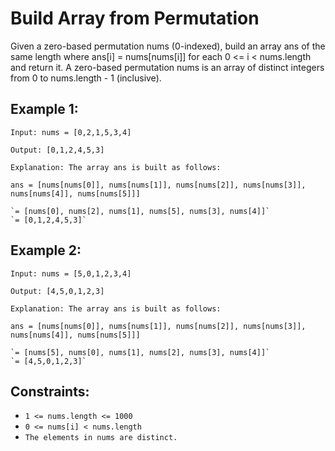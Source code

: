 # Build Array from Permutation
Given a zero-based permutation nums (0-indexed), build an array ans of the same length where ans[i] = nums[nums[i]] for each 0 <= i < nums.length and return it.
A zero-based permutation nums is an array of distinct integers from 0 to nums.length - 1 (inclusive).

## Example 1:

`Input: nums = [0,2,1,5,3,4]`

`Output: [0,1,2,4,5,3]`

`Explanation: The array ans is built as follows:`

`ans = [nums[nums[0]], nums[nums[1]], nums[nums[2]], nums[nums[3]], nums[nums[4]], nums[nums[5]]]`

    `= [nums[0], nums[2], nums[1], nums[5], nums[3], nums[4]]`
    `= [0,1,2,4,5,3]`

## Example 2:

`Input: nums = [5,0,1,2,3,4]`

`Output: [4,5,0,1,2,3]`

`Explanation: The array ans is built as follows:`

`ans = [nums[nums[0]], nums[nums[1]], nums[nums[2]], nums[nums[3]], nums[nums[4]], nums[nums[5]]]`

    `= [nums[5], nums[0], nums[1], nums[2], nums[3], nums[4]]`
    `= [4,5,0,1,2,3]`
 

## Constraints:

- `1 <= nums.length <= 1000`
- `0 <= nums[i] < nums.length`
- `The elements in nums are distinct.`

